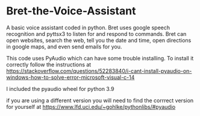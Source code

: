 # Bret-the-Voice-Assistant
A basic voice assistant coded in python. Bret uses google speech recognition and pyttsx3 to listen for and respond to commands. Bret can open websites, search the web, tell you the date and time, open directions in google maps, and even send emails for you.

This code uses PyAudio which can have some trouble installing. To install it correctly follow the instructions at https://stackoverflow.com/questions/52283840/i-cant-install-pyaudio-on-windows-how-to-solve-error-microsoft-visual-c-14 

I included the pyaudio wheel for python 3.9

if you are using a different version you will need to find the corrrect version for yourself at https://www.lfd.uci.edu/~gohlke/pythonlibs/#pyaudio
